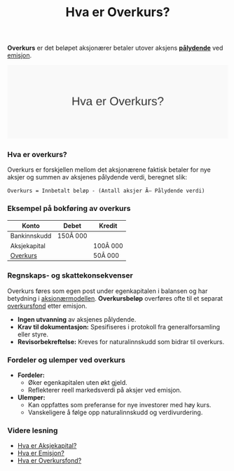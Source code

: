 ﻿---
title: "Hva er Overkurs?"
meta_title: "Hva er Overkurs?"
meta_description: '**Overkurs** er det beløpet aksjonærer betaler utover aksjens **[pålydende](/blogs/regnskap/palydende "Hva er Pålydende? Guide til pålydende verdi")** ved ...'
slug: hva-er-overkurs
type: blog
layout: pages/single
---

**Overkurs** er det beløpet aksjonærer betaler utover aksjens **[pålydende](/blogs/regnskap/palydende "Hva er Pålydende? Guide til pålydende verdi")** ved [emisjon](/blogs/regnskap/emisjon "Hva er Emisjon? En komplett guide til kapitalforhøyelse og aksjeutstedelse").

![Overkurs konsept](hva-er-overkurs-image.svg)

### Hva er overkurs?

Overkurs er forskjellen mellom det aksjonærene faktisk betaler for nye aksjer og summen av aksjenes pålydende verdi, beregnet slik:

```
Overkurs = Innbetalt beløp - (Antall aksjer Ã— Pålydende verdi)
```

### Eksempel på bokføring av overkurs

| Konto                                                       | Debet    | Kredit                                                       |
|-------------------------------------------------------------|----------|--------------------------------------------------------------|
| Bankinnskudd                                                | 150Â 000  |                                                              |
| Aksjekapital                                                |          | 100Â 000                                                      |
| [Overkurs](/blogs/regnskap/hva-er-overkurs "Hva er Overkurs? En Guide til Overkurs i Regnskap") |          | 50Â 000                                                       |

### Regnskaps- og skattekonsekvenser

Overkurs føres som egen post under egenkapitalen i balansen og har betydning i [aksjonærmodellen](/blogs/regnskap/aksjonaermodellen "Aksjonærmodellen: Skattemodell for Utbytte og Gevinst"). **Overkursbeløp** overføres ofte til et separat [overkursfond](/blogs/regnskap/hva-er-overkursfond "Hva er Overkursfond? Guide til overkurs ved kapitalforhøyelse") etter emisjon.

- **Ingen utvanning** av aksjenes pålydende.
- **Krav til dokumentasjon:** Spesifiseres i protokoll fra generalforsamling eller styre.
- **Revisorbekreftelse:** Kreves for naturalinnskudd som bidrar til overkurs.

### Fordeler og ulemper ved overkurs

* **Fordeler:**
  * Øker egenkapitalen uten økt gjeld.
  * Reflekterer reell markedsverdi på aksjer ved emisjon.
* **Ulemper:**
  * Kan oppfattes som preferanse for nye investorer med høy kurs.
  * Vanskeligere å følge opp naturalinnskudd og verdivurdering.

### Videre lesning

* [Hva er Aksjekapital?](/blogs/regnskap/hva-er-aksjekapital "Hva er Aksjekapital? Krav og Forklaring")
* [Hva er Emisjon?](/blogs/regnskap/emisjon "Hva er Emisjon? En komplett guide til kapitalforhøyelse og aksjeutstedelse")
* [Hva er Overkursfond?](/blogs/regnskap/hva-er-overkursfond "Hva er Overkursfond? Guide til overkurs ved kapitalforhøyelse")










